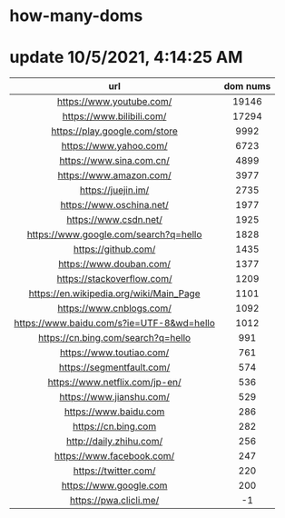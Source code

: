 # how-many-doms

# update 10/5/2021, 4:14:25 AM

url | dom nums
:-: | :-:
https://www.youtube.com/ | 19146
https://www.bilibili.com/ | 17294
https://play.google.com/store | 9992
https://www.yahoo.com/ | 6723
https://www.sina.com.cn/ | 4899
https://www.amazon.com/ | 3977
https://juejin.im/ | 2735
https://www.oschina.net/ | 1977
https://www.csdn.net/ | 1925
https://www.google.com/search?q=hello | 1828
https://github.com/ | 1435
https://www.douban.com/ | 1377
https://stackoverflow.com/ | 1209
https://en.wikipedia.org/wiki/Main_Page | 1101
https://www.cnblogs.com/ | 1092
https://www.baidu.com/s?ie=UTF-8&wd=hello | 1012
https://cn.bing.com/search?q=hello | 991
https://www.toutiao.com/ | 761
https://segmentfault.com/ | 574
https://www.netflix.com/jp-en/ | 536
https://www.jianshu.com/ | 529
https://www.baidu.com | 286
https://cn.bing.com | 282
http://daily.zhihu.com/ | 256
https://www.facebook.com/ | 247
https://twitter.com/ | 220
https://www.google.com | 200
https://pwa.clicli.me/ | -1

